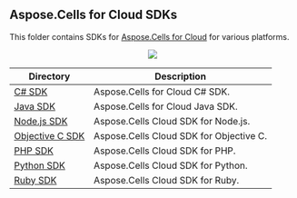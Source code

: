 
## Aspose.Cells for Cloud SDKs
This folder contains SDKs for [Aspose.Cells for Cloud](http://www.aspose.com/cloud/excel-api.aspx) for various platforms.

<p align="center">
  <a title="Download ZIP" href="https://github.com/asposecells/Aspose_Cells_Cloud/archive/master.zip">
     <img src="http://i.imgur.com/hwNhrGZ.png" />
  </a>
</p>

Directory | Description
--------- | -----------
[C# SDK](Aspose.Cells_Cloud_SDK_for_CSharp)  |  Aspose.Cells for Cloud C# SDK.
[Java SDK](Aspose.Cells_Cloud_SDK_for_Java)  |  Aspose.Cells for Cloud Java SDK.
[Node.js SDK](Aspose.Cells_Cloud_SDK_for_NodeJS) | Aspose.Cells Cloud SDK for Node.js.
[Objective C SDK](Aspose.Cells_Cloud_SDK_For_Objective_C) | Aspose.Cells Cloud SDK for Objective C.
[PHP SDK](Aspose.Cells_Cloud_SDK_For_PHP)  | Aspose.Cells Cloud SDK for PHP.
[Python SDK](Aspose.Cells_Cloud_SDK_For_Python) | Aspose.Cells Cloud SDK for Python.
[Ruby SDK](Aspose.Cells_Cloud_SDK_For_Ruby) | Aspose.Cells Cloud SDK for Ruby.
